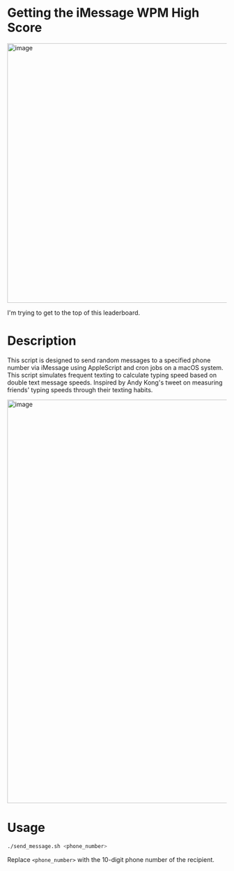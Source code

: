 # Getting the iMessage WPM High Score
[<img width="595" alt="image" src="https://github.com/user-attachments/assets/64ba7e2a-0263-4b0e-b8e9-f2773097b1f4">](https://x.com/oldestasian/status/1811131382468333579)

I'm trying to get to the top of this leaderboard.

# Description
This script is designed to send random messages to a specified phone number via iMessage using AppleScript and cron jobs on a macOS system. This script simulates frequent texting to calculate typing speed based on double text message speeds. Inspired by Andy Kong's tweet on measuring friends' typing speeds through their texting habits.

<img width="925" alt="image" src="https://github.com/user-attachments/assets/49348eba-fedb-42f8-b647-5fb4a5c9c918">


# Usage
```bash
./send_message.sh <phone_number>
```
Replace `<phone_number>` with the 10-digit phone number of the recipient.
